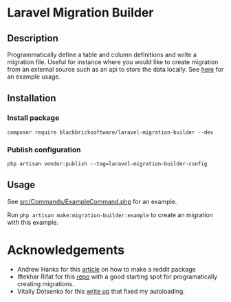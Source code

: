 # Laravel Migration Builder

## Description

Programmatically define a table and column definitions and write a migration file. Useful for instance where you would like to create migration from an external source such as an api to store the data locally. See [here](https://github.com/blackbricksoftware/laravel-salesforce-sync) for an example usage.

## Installation

### Install package
`composer require blackbricksoftware/laravel-migration-builder --dev`

### Publish configuration
`php artisan vendor:publish --tag=laravel-migration-builder-config`

## Usage

See [src/Commands/ExampleCommand.php](src/Commands/ExampleCommand.php) for an example.

Run `php artisan make:migration-builder:example` to create an migration with this example.

# Acknowledgements

- Andrew Hanks for this [article](https://medium.com/@andrewhanks2402/step-by-step-guide-to-laravel-package-development-82e2865fb278) on how to make a reddit package
- Iftekhar Rifat for this [repo](https://github.com/Agontuk/schema-builder) with a good starting spot for programatically creating migrations.
- Vitaliy Dotsenko for this [write up](https://medium.com/legacybeta/using-composer-2-0-with-psr4-388b78b98aaa) that fixed my autoloading.